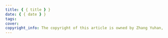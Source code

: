 ```yaml
---
title: { { title } }
date: { { date } }
tags:
cover: 
copyright_info: The copyright of this article is owned by Zhang Yuhan, and it follows the CC BY-NC-SA 4.0 agreement. For reprinting, please attach the original source link and this statement
---
```

